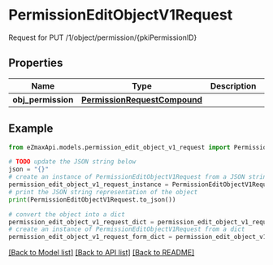 # PermissionEditObjectV1Request

Request for PUT /1/object/permission/{pkiPermissionID}

## Properties

Name | Type | Description | Notes
------------ | ------------- | ------------- | -------------
**obj_permission** | [**PermissionRequestCompound**](PermissionRequestCompound.md) |  | 

## Example

```python
from eZmaxApi.models.permission_edit_object_v1_request import PermissionEditObjectV1Request

# TODO update the JSON string below
json = "{}"
# create an instance of PermissionEditObjectV1Request from a JSON string
permission_edit_object_v1_request_instance = PermissionEditObjectV1Request.from_json(json)
# print the JSON string representation of the object
print(PermissionEditObjectV1Request.to_json())

# convert the object into a dict
permission_edit_object_v1_request_dict = permission_edit_object_v1_request_instance.to_dict()
# create an instance of PermissionEditObjectV1Request from a dict
permission_edit_object_v1_request_form_dict = permission_edit_object_v1_request.from_dict(permission_edit_object_v1_request_dict)
```
[[Back to Model list]](../README.md#documentation-for-models) [[Back to API list]](../README.md#documentation-for-api-endpoints) [[Back to README]](../README.md)


